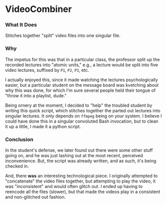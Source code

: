 # VideoCombiner

### What It Does
Stitches together "split" video files into one singular file.

### Why
The impetus for this was that in a particular class, the professor split up the recorded lectures into "atomic units," e.g., a lecture would be split into five video lectures, suffixed by `P1`, `P2`, `P3`, etc.

I actually enjoyed this, since it made watching the lectures psychologically easier, but a particular student on the message board was kvetching about why this was done, for which I'm sure several people held their tongue of "throw it into a playlist, dude."

Being ornery at the moment, I decided to "help" the troubled student by writing this quick script, which stitches together the parted out lectures into singular lectures. It only depends on `ffmpeg` being on your system. I believe I could have done this in a singular convoluted Bash invocation, but to clean it up a little, I made it a python script. 

### Conclusion
In the student's defense, we later found out there were some other stuff going on, and he was just lashing out at the most recent, perceived inconvenience. But, the script was already written, and as such, it's being checked in. 

And, there **was** an interesting technological piece. I originally attempted to "concatenate" the video files together, but attempting to play the video, it was "inconsistent" and would often glitch out. I ended up having to reencode all the files (slower), but that made the videos play in a consistent and non-glitched out fashion.

